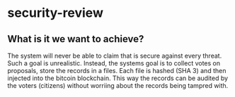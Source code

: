 # security-review

## What is it we want to achieve?

The system will never be able to claim that is secure against every threat. Such a goal is unrealistic. Instead, the systems goal is to collect votes on proposals, store the records in a files. Each file is hashed (SHA 3) and then injected into the bitcoin blockchain. This way the records can be audited by the voters (citizens) without worriing about the records being tampred with.

